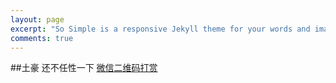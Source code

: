 ```yaml
---
layout: page 
excerpt: "So Simple is a responsive Jekyll theme for your words and images."
comments: true
---
```



##土豪 还不任性一下
[微信二维码打赏](https://github.com/goaheadalvin/goaheadalvin.github.io/raw/master/images/6.66.jpg)

